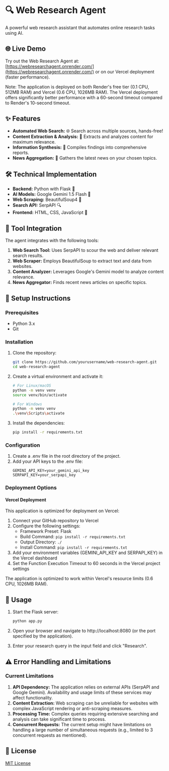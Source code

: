 # **🔍 Web Research Agent**

A powerful web research assistant that automates online research tasks using AI.

## **🌐 Live Demo**

Try out the Web Research Agent at: [https://webresearchagent.onrender.com/](https://webresearchagent.onrender.com/) or on our Vercel deployment (faster performance).

Note: The application is deployed on both Render's free tier (0.1 CPU, 512MB RAM) and Vercel (0.6 CPU, 1026MB RAM). The Vercel deployment offers significantly better performance with a 60-second timeout compared to Render's 10-second timeout.

## **✨ Features**

* **Automated Web Search:** 🌐 Search across multiple sources, hands-free!
* **Content Extraction & Analysis:** 🧠 Extracts and analyzes content for maximum relevance.
* **Information Synthesis:** 📝 Compiles findings into comprehensive reports.
* **News Aggregation:** 📰 Gathers the latest news on your chosen topics.

## **🛠️ Technical Implementation**

* **Backend:** Python with Flask 🐍
* **AI Models:** Google Gemini 1.5 Flash 🤖
* **Web Scraping:** BeautifulSoup4 🍜
* **Search API:** SerpAPI 🔍
* **Frontend:** HTML, CSS, JavaScript 🎨

## **🔗 Tool Integration**

The agent integrates with the following tools:

1. **Web Search Tool:** Uses SerpAPI to scour the web and deliver relevant search results.
2. **Web Scraper:** Employs BeautifulSoup to extract text and data from websites.
3. **Content Analyzer:** Leverages Google's Gemini model to analyze content relevance.
4. **News Aggregator:** Finds recent news articles on specific topics.

## **🚀 Setup Instructions**

### **Prerequisites**

* Python 3.x
* Git

### **Installation**

1. Clone the repository:
   ```bash
   git clone https://github.com/yourusername/web-research-agent.git
   cd web-research-agent
   ```

2. Create a virtual environment and activate it:
   ```bash
   # For Linux/macOS
   python -m venv venv
   source venv/bin/activate

   # For Windows
   python -m venv venv
   .\venv\Scripts\activate
   ```

3. Install the dependencies:
   ```bash
   pip install -r requirements.txt
   ```

### **Configuration**

1. Create a .env file in the root directory of the project.
2. Add your API keys to the .env file:
   ```
   GEMINI_API_KEY=your_gemini_api_key
   SERPAPI_KEY=your_serpapi_key
   ```

### **Deployment Options**

#### **Vercel Deployment**
This application is optimized for deployment on Vercel:

1. Connect your GitHub repository to Vercel
2. Configure the following settings:
   - Framework Preset: Flask
   - Build Command: `pip install -r requirements.txt`
   - Output Directory: `./`
   - Install Command: `pip install -r requirements.txt`
3. Add your environment variables (GEMINI_API_KEY and SERPAPI_KEY) in the Vercel dashboard
4. Set the Function Execution Timeout to 60 seconds in the Vercel project settings

The application is optimized to work within Vercel's resource limits (0.6 CPU, 1026MB RAM).

## **🎯 Usage**

1. Start the Flask server:
   ```bash
   python app.py
   ```

2. Open your browser and navigate to http://localhost:8080 (or the port specified by the application).
3. Enter your research query in the input field and click "Research".

## **⚠️ Error Handling and Limitations**

### **Current Limitations**

1. **API Dependency:** The application relies on external APIs (SerpAPI and Google Gemini). Availability and usage limits of these services may affect functionality.
2. **Content Extraction:** Web scraping can be unreliable for websites with complex JavaScript rendering or anti-scraping measures.
3. **Processing Time:** Complex queries requiring extensive searching and analysis can take significant time to process.
4. **Concurrent Requests:** The current setup might have limitations on handling a large number of simultaneous requests (e.g., limited to 3 concurrent requests as mentioned).

## **📜 License**

[MIT License](LICENSE)

